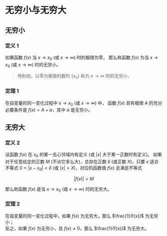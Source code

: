 # 无穷小与无穷大

## 无穷小

### 定义 1

如果函数 $f(x)$ 当 $x \rightarrow x_0$ (或 $x \rightarrow \infty$) 时的极限为零，
那么称函数 $f(x)$ 为当 $x \rightarrow x_0$ (或 $x \rightarrow \infty$) 时的无穷小。

> 特别地，以零为极限的数列 $\{x_n\}$ 称为 $n \rightarrow \infty$ 时的无穷小。

### 定理 1

在自变量的同一变化过程中 $x \rightarrow x_0$ (或 $x \rightarrow \infty$) 中，
函数 $f(x)$ 具有极限 $A$ 的充分必要条件是 $f(x) = A + \alpha$，其中 $\alpha$ 是无穷小。

## 无穷大

### 定义 2

设函数 $f(x)$ 在 $x_0$ 的某一去心邻域内有定义 (或 $|x|$ 大于某一正数时有定义)。
如果对于任意给定的正数 $M$ (不论它多么大)，总存在正数 $\delta$ (或正数 $X$)，只要 $x$ 适合不等式
$0 < |x - x_0| < \delta$ (或 $|x| > X$)，对应的函数值 $f(x)$ 总满足不等式

$$
|f(x)| > M
$$

那么称函数 $f(x)$ 是当 $x \rightarrow x_0$ (或 $x \rightarrow \infty$) 时的无穷大。

### 定理 2

在自变量的同一变化过程中，如果 $f(x)$ 为无穷大，那么 $\frac{1}{f(x)}$ 为无穷小；<br />
反之，如果 $f(x)$ 为无穷小，且 $f(x) \neq 0$，那么 $\frac{1}{f(x)}$ 为无穷大。

